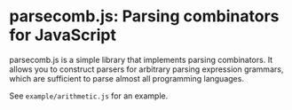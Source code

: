 
# parsecomb.js: Parsing combinators for JavaScript

parsecomb.js is a simple library that implements parsing combinators.
It allows you to construct parsers for arbitrary parsing expression grammars,
which are sufficient to parse almost all programming languages.

See `example/arithmetic.js` for an example.

